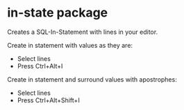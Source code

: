 # in-state package

Creates a SQL-In-Statement with lines in your editor.

Create in statement with values as they are:
- Select lines
- Press Ctrl+Alt+I

Create in statement and surround values with apostrophes:
- Select lines
- Press Ctrl+Alt+Shift+I
